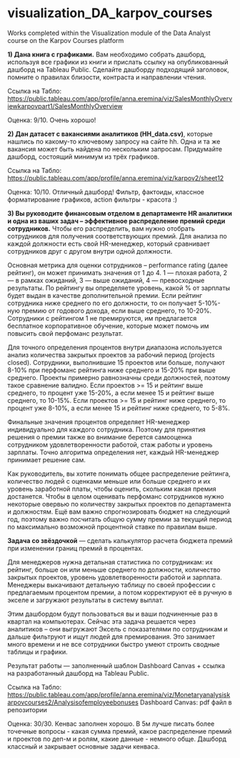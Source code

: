 # visualization_DA_karpov_courses
Works completed within the Visualization module of the Data Analyst course on the Karpov Courses platform

**1) Дана книга с графиками.** Вам необходимо собрать дашборд, используя все графики из книги и прислать ссылку на опубликованный дашборд на Tableau Public. Сделайте дашборду подходящий заголовок, помните о правилах близости, контраста и направлении чтения.

Ссылка на Табло: 
https://public.tableau.com/app/profile/anna.eremina/viz/SalesMonthlyOverviewkarpovpart1/SalesMonthlyOverview

Оценка: 9/10. Очень хорошо!

**2) Дан датасет с вакансиями аналитиков (HH_data.csv)**, которые нашлись по какому-то ключевому запросу на сайте hh. Одна и та же вакансия может быть найдена по нескольким запросам. Придумайте дашборд, состоящий минимум из трёх графиков.

Ссылка на Табло:
https://public.tableau.com/app/profile/anna.eremina/viz/karpov2/sheet12

Оценка: 10/10. Отличный дашборд! Фильтр, фактоиды, классное форматирование графиков, action фильтры - красота :)

**3) Вы руководите финансовым отделом в департаменте HR аналитики и одна из ваших задач – эффективное распределение премий среди сотрудников.**
Чтобы его распределить, вам нужно отобрать сотрудников для получения соответствующих премий. Для анализа по каждой должности есть свой HR-менеджер, который сравнивает сотрудников друг с другом внутри одной должности.

Основная метрика для оценки сотрудников – performance rating (далее рейтинг), он может принимать значения от 1 до 4. 1 — плохая работа, 2 — в рамках ожиданий, 3 — выше ожиданий, 4 — превосходные результаты. По рейтингу вы определяете уровень, какой % от зарплаты будет выдан в качестве дополнительной премии. Если рейтинг сотрудника ниже среднего по его должности, то он получает 5-10%-ную премию от годового дохода, если выше среднего, то 10-20%. Сотрудники с рейтингом 1 не премируются, им предлагается бесплатное корпоративное обучение, которые может помочь им повысить свой перфоманс результат. 

Для точного определения процентов внутри диапазона используется анализ количества закрытых проектов за рабочий период (projects closed). Сотрудники, выполнившие 15 проектов или больше, получают 8-10% при перфоманс рейтинга ниже среднего и 15-20% при выше среднего. Проекты примерно равнозначны среди должностей, поэтому такое сравнение валидно. Если проектов >= 15 и рейтинг выше среднего, то процент уже 15-20%, а если менее 15 и рейтинг выше среднего, то 10-15%. Если проектов >= 15 и рейтинг ниже среднего, то процент уже 8-10%, а если менее 15 и рейтинг ниже среднего, то 5-8%.

Финальные значения процентов определяет HR-менеджер индивидуально для каждого сотрудника. Поэтому для принятия решения о премии также во внимание берется самооценка сотрудником удовлетворенности работой, стаж работы и уровень зарплаты. Точно алгоритма определения нет, каждый HR-менеджер принимает решение сам.

Как руководитель, вы хотите понимать общее распределение рейтинга, количество людей с оценками меньше или больше среднего и их уровень заработной платы, чтобы оценить, скольким какая премия достанется. Чтобы в целом оценивать перфоманс сотрудников нужно некоторые овервью по количеству закрытых проектов по департамента и должностям. Ещё вам важно спрогнозировать бюджет на следующий год, поэтому важно посчитать общую сумму премии за текущий период по максимально возможной процентной ставке по правилам выше. 

**Задача со звёздочкой** — сделать калькулятор расчета бюджета премий при изменении границ премий в процентах.

Для менеджеров нужна детальная статистика по сотрудникам: их рейтинг, больше он или меньше среднего по должности, количество закрытых проектов, уровень удовлетворенности работой и зарплата. Менеджеры выкачивают детальную таблицу по своей профессии с предлагаемым процентом премии, а потом корректируют её в ручную в экселе и загружают результаты в систему выплат.

Этим дашбордом будут пользоваться вы и ваши подчиненные раз в квартал на компьютерах. Сейчас эта задача решается через аналитиков – они выгружают Эксель с показателями по сотрудникам и дальше фильтруют и ищут людей для премирования. Это занимает много времени и не все сотрудники быстро умеют строить сводные таблицы и графики.

Результат работы — заполненный шаблон Dashboard Canvas + ссылка на разработанный дашборд на Tableau Public.

Ссылка на Табло:
https://public.tableau.com/app/profile/anna.eremina/viz/Monetaryanalysiskarpovcourses2/Analysisofemployeebonuses
Dashboard Canvas: pdf файл в репозитории

Оценка: 30/30. Кенвас заполнен хорошо. В 5м лучше писать более точечные вопросы - какая сумма премий, какое распределение премий и проектов по деп-м и ролям, какие данные - немного обще. Дашборд классный и закрывает основные задачи кенваса.

